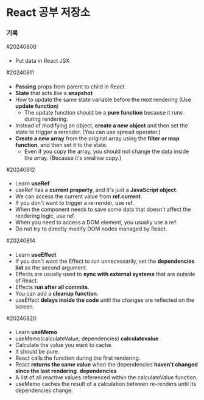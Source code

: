 # React 공부 저장소

### 기록

#20240806

#### <JSX>

- Put data in React JSX

#20240811

#### <props>

- **Passing** props from parent to child in React.
- **State** that acts like a **snapshot**
- How to update the same state variable before the next rendering (Use **update function**)
  - The update function should be a **pure function** because it runs during rendering.
- Instead of modifying an object, **create a new object** and then set the state to trigger a rerender. (You can use spread operator.)
- **Create a new array** from the original array using the **filter or map function**, and then set it to the state.
  - Even if you copy the array, you should not change the data inside the array. (Because it's swallow copy.)

#20240812

#### <useRef>

- Learn **useRef**
- useRef has a **current property**, and it's just a **JavaScript object**.
- We can access the current value from **ref.current**.
- If you don't want to trigger a re-render, use ref.
- When the component needs to save some data that doesn't affect the rendering logic, use ref.
- When you need to access a DOM element, you usually use a ref.
- Do not try to directly modify DOM nodes managed by React.

#20240814

#### <useEffect>

- Learn **useEffect**
- If you don't want the Effect to run unnecessarily, set the **dependencies list** as the second argument.
- Effects are usually used to **sync with external systems** that are outside of React.
- Effects **run after all commits**.
- You can add a **cleanup function**.
- useEffect **delays inside the code** until the changes are reflected on the screen.

#20240820

#### <useMemo>

- Learn **useMemo**
- useMemo(calculateValue, dependencies)
  **calculatevalue**
- Calculate the value you want to cache.
- It should be pure.
- React calls the function during the first rendering.
- React **returns the same value** when the dependencies **haven't changed since the last rendering**.
  **dependencies**
- A list of all reactive values referenced within the calculateValue function.
- useMemo caches the result of a calculation between re-renders until its dependencies change.
